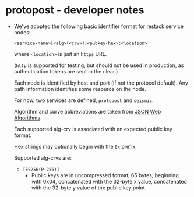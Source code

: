 # protopost - developer notes

* We've adopted the following basic identifier format for restack service nodes:
  ```plaintext
  <service-name>[<alg>(<crv>)]<pubkey-hex>:<location>
  ```
  where `<location>` is just an `https` URL.
  
  (`http` is supported for testing, but should not be used in production, as authentication tokens are sent in the clear.)
  
  Each node is identified by host and port (if not the protocol default). Any path information identifies some resource on the node.
  
  For now, two services are defined, `protopost` and `seismic`.
  
  Algorithm and curve abbreviations are taken from [JSON Web Algorithms](https://datatracker.ietf.org/doc/html/rfc7518).
  
  Each supported alg-crv is associated with an expected public key format.
  
  Hex strings may optionally begin with the `0x` prefix.

  Supported alg-crvs are:

  * `[ES256(P-256)]`
    - Public keys are in uncompressed format, 65 bytes, beginning with 0x04, concatenated with the 32-byte x value,
      concatenated with the 32-byte y value of the public key point.

